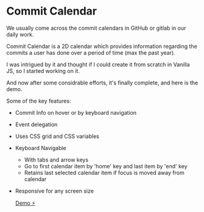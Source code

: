 # Commit Calendar

We usually come across the commit calendars in GitHub or gitlab in our daily work.

Commit Calendar is a 2D calendar which provides information regarding the commits a user has done over a period of time (max the past year).

I was intrigued by it and thought if I could create it from scratch in Vanilla JS, so I started working on it.

And now after some considrable efforts, it's finally complete, and here is the demo.

Some of the key features:

- Commit Info on hover or by keyboard navigation
- Event delegation
- Uses CSS grid and CSS variables
- Keyboard Navigable
  - With tabs and arrow keys
  - Go to first calendar item by 'home' key and last item by 'end' key
  - Retains last selected calendar item if focus is moved away from calendar
- Responsive for any screen size

  [Demo ⚡️](https://stackblitz.com/edit/js-kqduaw)
